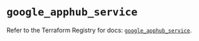 # `google_apphub_service`

Refer to the Terraform Registry for docs: [`google_apphub_service`](https://registry.terraform.io/providers/hashicorp/google/6.13.0/docs/resources/apphub_service).
